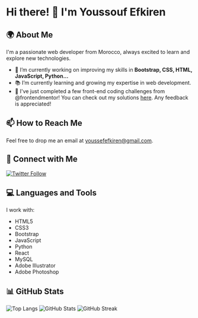 # Hi there! 👋 I'm Youssouf Efkiren

## 🌍 About Me
I'm a passionate web developer from Morocco, always excited to learn and explore new technologies.

- 🔭 I’m currently working on improving my skills in **Bootstrap, CSS, HTML, JavaScript, Python...**
- 📚 I’m currently learning and growing my expertise in web development.
- 🎉 I've just completed a few front-end coding challenges from @frontendmentor! You can check out my solutions [here](https://www.frontendmentor.io/profile/YoussoufEfkiren). Any feedback is appreciated!

## 📫 How to Reach Me
Feel free to drop me an email at youssefefkiren@gmail.com.

## 🤝 Connect with Me
[![Twitter Follow](https://img.shields.io/twitter/follow/youssoufefkiren?style=social)](https://twitter.com/youssoufefkiren)

## 💻 Languages and Tools
I work with:
- HTML5
- CSS3
- Bootstrap
- JavaScript
- Python
- React
- MySQL
- Adobe Illustrator
- Adobe Photoshop

## 📊 GitHub Stats
![Top Langs](https://github-readme-stats.vercel.app/api/top-langs/?username=youssoufefkiren&layout=compact)
![GitHub Stats](https://github-readme-stats.vercel.app/api?username=youssoufefkiren&show_icons=true&count_private=true)
![GitHub Streak](https://github-readme-streak-stats.herokuapp.com/?user=youssoufefkiren)
